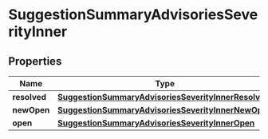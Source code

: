 

# SuggestionSummaryAdvisoriesSeverityInner


## Properties

| Name | Type | Description | Notes |
|------------ | ------------- | ------------- | -------------|
|**resolved** | [**SuggestionSummaryAdvisoriesSeverityInnerResolved**](SuggestionSummaryAdvisoriesSeverityInnerResolved.md) |  |  [optional] |
|**newOpen** | [**SuggestionSummaryAdvisoriesSeverityInnerNewOpen**](SuggestionSummaryAdvisoriesSeverityInnerNewOpen.md) |  |  [optional] |
|**open** | [**SuggestionSummaryAdvisoriesSeverityInnerOpen**](SuggestionSummaryAdvisoriesSeverityInnerOpen.md) |  |  [optional] |



